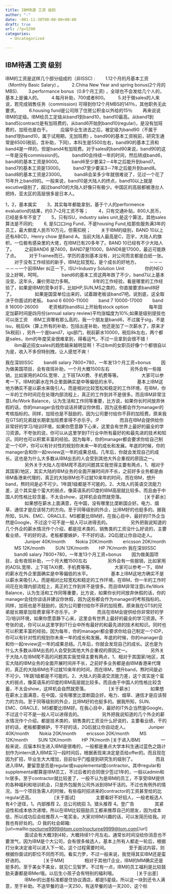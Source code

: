 ```yaml
---
title: IBM待遇 工资 级别
author: "-"
date: -001-11-30T00:00:00+00:00
draft: true
url: /?p=5290
categories:
  - Uncategorized

---
```

## IBM待遇 工资 级别
IBM的工资是这样几个部分组成的（非ISSC) :  　　1.12个月的月基本工资（Monthly Basic Salary) 。 　　2.China New Year and spring bonus(2个月的MBS). 　　3.performance bonus（0.8个月工资) ，全球也不会发给几个人的，基本上是骗人的。 　　4.每月补助，700或者800。 　　5.对于做sales的人来说，若完成销售任务（commission) 可得到你12个月MBS的141％，其他职务无此要求。 　　6.housing fund是公司除了住房公积金以外给的15％ 　　再来说说IBM的定级。IBM给员工定级从band1到band10，band10最高。从band1到band5(contract)是有加班费的，从band6开始到band10(regular)，是没有加班费的，加班也是白干。 　　应届毕业生进去之后，被定级为band90（不属于band1到band10，属于试用期，无加班费) ，band90的基本工资税前，研究生通常是6500(税前，含补助，下同)，本科生是5500左右，band90的基本工资和band4是一样的，但是band4有加班费。对于sales的band90来说，band90的这一年是没有commission的。 　　band90会持续一年的时间，然后转成band6，band6的基本工资是9000。 　　band6至少要呆2－4年之后能升到band7。band7的基本工资是13000。 　　band7至少要呆3－7年之后能升到band8。band8的基本工资是23000。 　　band8会呆多少年就很难说了，见过一个花了15年升上band9的。一般来说，band10是大陆人的终点，band10以上就是excutive级别了，超过band10的大陆人好像只有极少。中国区的高层都被港台人把持，亚太区的高层很多是日本人。

1，2，基本属实 　　3，其实每年都能拿到，基于个人的performence evaluation的结果，约0.7~2月工资不等； 　　4，只有交通补贴，800人民币，已经是多年不变了 　　5，只有ISU，industry sales unit,是这个算法，其他sales算法是不同的; 　　6, 是S口口ing Fund，不是housing Fund,给那些服务满3年的员工，最大额度人民币10万元，但需扣税； 　　关于IBM的级别，BAND 10以上还有ABCD，Henry chow 是Band A。当前大陆人最高是C，范宇，大陆人的旗帜，一位极有感染里的大佬，在IBM已有20多年了。BAND 10已经有不少大陆人了。 　　之前BAND6 是7400，BAND7是11000，BAND8是17000，最近可能跌了点。 　　对于Trainee而已，学历的差别基本没有，对公司而言都是白纸一张。 　　对于没有工作经验的新手，IBM比较宽松，是个成长的好地方。 　　－－－－－－一个前IBMer 纠正一下，ISU=Industry Solution Unit 　　 　　你的NEO没上好啊，呵呵。 　　 　　band6的基本工资这两年跌了不少，band7以上基本没变。这年头，廉价劳动力多啊。 　　 　　8年的工作经验，看是哪里的工作经验了，如果是IBM的竞争对手，比如HP,SUN,MS之类的，你直接要求band8好了。 　　 　　如果是国营单位出来的，试着跟老板谈band7吧。说到底，这全取决于你面试的老板。 band 6 6000-11000 　　band 7 10000-17000 　　band 8 16000-26000 　　老资格的band8以上开始有stock option 　　 　　每年固定加薪时间是四月份(annual salary review)平均涨幅度为10%;如果是级别提拔也可以涨工资 　IBM工资哪有那么高的，我一个朋友是band6，不过属于stg，不是isu，税后6k（算上所有的补助，包括出差补助，他还是加了一次薪水了，原来才5k税前) ，另外一个是band7，igs部门，税前薪水10000，税后8k左右，两个都是sales，ibm的年度奖金很难拿到，得看运气，不过一旦拿到会很不错！ 　　ibm最近招女sales的趋势越来越明显啊！不过ibm的女职员好像个个都很自以为是，收入不多但特别拽，让人感觉不爽！

我在深圳ISSC 　　band6 salary 7800+780，一年发13个月工资+bonus 　　因为做美国项目，会有夜班补助，一个月大概1500左右 　　 　　另外会有一些报销，比如家用的ADSL宽带、上下班TAXI费、手机费等等。 　　 　　大家可以参考一下。IBM的薪水在外企里面确实是中等偏低的水平。 　　 　　基本上IBM这地方确实不是以薪水来吸引人。而是相对比较宽松和稳定的工作环境，在IBM，你一半的工作时间花在处理内部流程上，真正的工作到并不是很多。而且IBM非常注意Life/Work Balance，认为生活和工作同等重要，比方说，如果你长时间放弃休假的话，你的manager会找你谈话并建议你休假，因为这些都会作为manager的考核指标的。同样，加班也是不鼓励的，因为公司要付给你不菲的加班费。原来我在GTS的兄弟就长期拿加班费拿得不亦乐乎。:P 　　 　　而且在IBM会提供给你非常好的学习/培训环境，如果你愿意静下心来，这里会有世界上最好的最全的学习资源。不夸张的说，你可以从这里学到IT行业中所有最好的和最先进的技术和知识。同时也可以积累丰富的经验。因为每年，你的manager都会要求你给自己制定一个IDP，你可以有针对性的规划你未来一年的成长和发展。年底的时候，你的manager会和你一起review这一年的成果总结。几年后，你就会发现自己的成长。这也是为什么大多数从IBM出去的人会受到其他大外企重视的原因之一。 　　 　　另外关于大陆人在IBM爬不高的问题其实我觉得主要有两点，1、相对于其国家/地区，其实大陆的IBM业务的全面开展时间并不长，之前好多业务都是由IBM香港来代理的，真正的大陆IBM也不过就10来年的时间，而在IBM，想升band，熬时间是必不可少。1年跳1级都是不可能的。2、大陆人的英语交流能力差，这个其实是个蛮大的弱点，像英语系的印度的IBM高层就比较多。而且由于中国人的性格比较含蓄，不太会show，这样机会自然就旁落。 　　 　　[关于薪水] 　　 　　如果想在薪水上面满意，在中国，没有哪里比垄断国企好。电力、烟草、通信才是应该努力的方向。至于同等级别的外企，比IBM好的也挺多的。据我所知，SUN、EMC、ORACLE、MS都要比IBM好。在我心目中，最好的IT外企当然是Google，不过这个可不是一般人可以进得去的。 　　 　　另外把我说知道的几个外企的薪水情况作个介绍，都是技术类的，销售类的工资没什么好说的，主要看业绩，干的好的话，老板都要嫉妒，干不好的话，2Q后就让你自动走人。 　　 　　Juniper 40K/month 　　Nokia 20K/month 　　ericsson 20K/month 　　MS 12K/month 　　SUN 12K/month 　　HP 7K/month 我在深圳ISSC 　　band6 salary 7800+780，一年发13个月工资+bonus 　　因为做美国项目，会有夜班补助，一个月大概1500左右 　　 　　另外会有一些报销，比如家用的ADSL宽带、上下班TAXI费、手机费等等。 　　 　　大家可以参考一下。IBM的薪水在外企里面确实是中等偏低的水平。 　　 　　基本上IBM这地方确实不是以薪水来吸引人。而是相对比较宽松和稳定的工作环境，在IBM，你一半的工作时间花在处理内部流程上，真正的工作到并不是很多。而且IBM非常注意Life/Work Balance，认为生活和工作同等重要，比方说，如果你长时间放弃休假的话，你的manager会找你谈话并建议你休假，因为这些都会作为manager的考核指标的。同样，加班也是不鼓励的，因为公司要付给你不菲的加班费。原来我在GTS的兄弟就长期拿加班费拿得不亦乐乎。:P 　　 　　而且在IBM会提供给你非常好的学习/培训环境，如果你愿意静下心来，这里会有世界上最好的最全的学习资源。不夸张的说，你可以从这里学到IT行业中所有最好的和最先进的技术和知识。同时也可以积累丰富的经验。因为每年，你的manager都会要求你给自己制定一个IDP，你可以有针对性的规划你未来一年的成长和发展。年底的时候，你的manager会和你一起review这一年的成果总结。几年后，你就会发现自己的成长。这也是为什么大多数从IBM出去的人会受到其他大外企重视的原因之一。 　　 　　另外关于大陆人在IBM爬不高的问题其实我觉得主要有两点，1、相对于其国家/地区，其实大陆的IBM业务的全面开展时间并不长，之前好多业务都是由IBM香港来代理的，真正的大陆IBM也不过就10来年的时间，而在IBM，想升band，熬时间是必不可少。1年跳1级都是不可能的。2、大陆人的英语交流能力差，这个其实是个蛮大的弱点，像英语系的印度的IBM高层就比较多。而且由于中国人的性格比较含蓄，不太会show，这样机会自然就旁落。 　　 　　[关于薪水] 　　 　　如果想在薪水上面满意，在中国，没有哪里比垄断国企好。电力、烟草、通信才是应该努力的方向。至于同等级别的外企，比IBM好的也挺多的。据我所知，SUN、EMC、ORACLE、MS都要比IBM好。在我心目中，最好的IT外企当然是Google，不过这个可不是一般人可以进得去的。 　　 　　另外把我说知道的几个外企的薪水情况作个介绍，都是技术类的，销售类的工资没什么好说的，主要看业绩，干的好的话，老板都要嫉妒，干不好的话，2Q后就让你自动走人。 　　 　　Juniper 40K/month 　　Nokia 20K/month 　　ericsson 20K/month 　　MS 12K/month 　　SUN 12K/month 　　HP 7K/month [关于进入IBM] 　　 　　一般来说，应届本科生进入IBM是很难的，一般都是重点大学本科生通过蓝色之路计划作为intern进入IBM实习一段时间后，根据表现来决定是否给offer的。而且现在因为扩招，毕业生大大增加，目前似乎门槛提到研究生的级别了。 　　 　　而且进入IBM，要留意是否是regular或supplemental或contractor。其中regular和supplemental都算是IBM员工，不过后者的合同很少签过1年的，一般以admin和hr居多。至于contractor就比较差了，一般不认为是IBM的员工，不享受IBM提供的各种福利和培训机会，只是外包服务公司外派到IBM干活的。不过也有例外的情况，当一个项目急需人的时候，有些临时招进来的contractor的工资甚至给的比regular还高。 　　 　　[关于面试] 　　 　　主要看好不好招人，一般老板选人有4个途径，1。内部推荐 2。总公司统招 3。猎头推荐 4。登广告 　　 　　其紧迫性和成本依次递增。所以在IBM比较鼓励员工都来推荐自己的朋友，因为成本低，所以成功后会给推荐人一笔奖金。大家对IBM兴趣的话，可以发简历给我。对我也有好处的。:D 我的社会邮箱: [url=mailto:nocturne9999@tom.com]nocturne9999@tom.com[/url] 　　 　　面试会有大概3到4轮，大概持续1个月左右。通常长时间没给你消息也不要泄气，因为IBM是个大公司，会有很多候选人，基本上所有人都走一轮后，根据打分来决定谁可以进入下一轮。这个过程需要时间。 　　 　　至于面试内容，则根据你面试的职位不同而不同。看实力罗，不过一般来说，我觉得其实IBM还是蛮好进的。 　　 　　[关于MM] 　　 　　相对于其他IT企业，IBM的MM确实还是挺多的。至于美女不美女，就见仁见智罗。不过有一点，IBM的员工福利是比较鼓励夫妻都是IBMer哦。以后生小孩子会有特别的福利哦。 　　 　　[关于出差] 　　 　　IBMer的出差标准都是住协议酒店，都是5星级。所以这一块到还令人满意，至于补助。不送早餐的话一天250，有送早餐的话一天200，这个标
